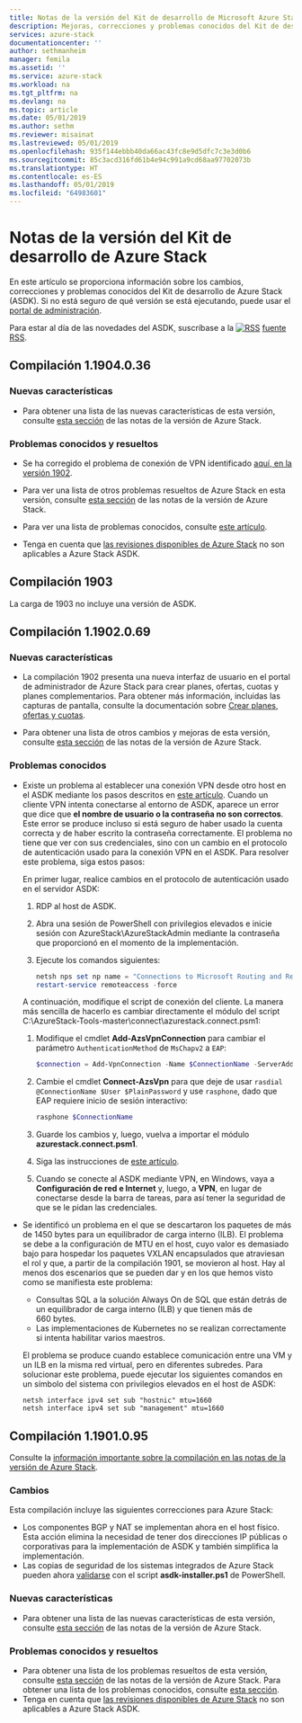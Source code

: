 ```yaml
---
title: Notas de la versión del Kit de desarrollo de Microsoft Azure Stack | Microsoft Docs
description: Mejoras, correcciones y problemas conocidos del Kit de desarrollo de Azure Stack.
services: azure-stack
documentationcenter: ''
author: sethmanheim
manager: femila
ms.assetid: ''
ms.service: azure-stack
ms.workload: na
ms.tgt_pltfrm: na
ms.devlang: na
ms.topic: article
ms.date: 05/01/2019
ms.author: sethm
ms.reviewer: misainat
ms.lastreviewed: 05/01/2019
ms.openlocfilehash: 935f144ebbb40da66ac43fc8e9d5dfc7c3e3d0b6
ms.sourcegitcommit: 85c3acd316fd61b4e94c991a9cd68aa97702073b
ms.translationtype: HT
ms.contentlocale: es-ES
ms.lasthandoff: 05/01/2019
ms.locfileid: "64983601"
---
```

# <a name="asdk-release-notes"></a>Notas de la versión del Kit de desarrollo de Azure Stack

En este artículo se proporciona información sobre los cambios, correcciones y problemas conocidos del Kit de desarrollo de Azure Stack (ASDK). Si no está seguro de qué versión se está ejecutando, puede usar el [portal de administración](../operator/azure-stack-updates.md#determine-the-current-version).

Para estar al día de las novedades del ASDK, suscríbase a la [![RSS](./media/asdk-release-notes/feed-icon-14x14.png)](https://docs.microsoft.com/api/search/rss?search=Azure+Stack+Development+Kit+release+notes&locale=en-us#) [fuente RSS](https://docs.microsoft.com/api/search/rss?search=Azure+Stack+Development+Kit+release+notes&locale=en-us#).

## <a name="build-11904036"></a>Compilación 1.1904.0.36

<!-- ### Changes -->

### <a name="new-features"></a>Nuevas características

- Para obtener una lista de las nuevas características de esta versión, consulte [esta sección](../operator/azure-stack-release-notes-1904.md#whats-in-this-update) de las notas de la versión de Azure Stack.

### <a name="fixed-and-known-issues"></a>Problemas conocidos y resueltos

- Se ha corregido el problema de conexión de VPN identificado [aquí, en la versión 1902](#known-issues).

- Para ver una lista de otros problemas resueltos de Azure Stack en esta versión, consulte [esta sección](../operator/azure-stack-release-notes-1904.md#fixes) de las notas de la versión de Azure Stack.
- Para ver una lista de problemas conocidos, consulte [este artículo](../operator/azure-stack-release-notes-known-issues-1904.md).
- Tenga en cuenta que [las revisiones disponibles de Azure Stack](../operator/azure-stack-release-notes-1904.md#hotfixes) no son aplicables a Azure Stack ASDK.

## <a name="build-1903"></a>Compilación 1903

La carga de 1903 no incluye una versión de ASDK.

## <a name="build-11902069"></a>Compilación 1.1902.0.69

### <a name="new-features"></a>Nuevas características

- La compilación 1902 presenta una nueva interfaz de usuario en el portal de administrador de Azure Stack para crear planes, ofertas, cuotas y planes complementarios. Para obtener más información, incluidas las capturas de pantalla, consulte la documentación sobre [Crear planes, ofertas y cuotas](../operator/azure-stack-create-plan.md).

- Para obtener una lista de otros cambios y mejoras de esta versión, consulte [esta sección](../operator/azure-stack-update-1902.md#improvements) de las notas de la versión de Azure Stack.

<!-- ### New features

- For a list of new features in this release, see [this section](../operator/azure-stack-update-1902.md#new-features) of the Azure Stack release notes.

### Fixed and known issues

- For a list of issues fixed in this release, see [this section](../operator/azure-stack-update-1902.md#fixed-issues) of the Azure Stack release notes. For a list of known issues, see [this section](../operator/azure-stack-update-1902.md#known-issues-post-installation).
- Note that [available Azure Stack hotfixes](../operator/azure-stack-update-1902.md#azure-stack-hotfixes) are not applicable to the Azure Stack ASDK. -->

### <a name="known-issues"></a>Problemas conocidos

- Existe un problema al establecer una conexión VPN desde otro host en el ASDK mediante los pasos descritos en [este artículo](asdk-connect.md). Cuando un cliente VPN intenta conectarse al entorno de ASDK, aparece un error que dice que **el nombre de usuario o la contraseña no son correctos**. Este error se produce incluso si está seguro de haber usado la cuenta correcta y de haber escrito la contraseña correctamente. El problema no tiene que ver con sus credenciales, sino con un cambio en el protocolo de autenticación usado para la conexión VPN en el ASDK. Para resolver este problema, siga estos pasos:

   En primer lugar, realice cambios en el protocolo de autenticación usado en el servidor ASDK:

   1. RDP al host de ASDK.
   2. Abra una sesión de PowerShell con privilegios elevados e inicie sesión con AzureStack\AzureStackAdmin mediante la contraseña que proporcionó en el momento de la implementación.
   3. Ejecute los comandos siguientes:

      ```powershell
      netsh nps set np name = "Connections to Microsoft Routing and Remote Access server" profileid = "0x100a" profiledata = "1A000000000000000000000000000000" profileid = "0x1009" profiledata = "0x5"
      restart-service remoteaccess -force
      ```

   A continuación, modifique el script de conexión del cliente. La manera más sencilla de hacerlo es cambiar directamente el módulo del script C:\AzureStack-Tools-master\connect\azurestack.connect.psm1:

   1. Modifique el cmdlet **Add-AzsVpnConnection** para cambiar el parámetro `AuthenticationMethod` de `MsChapv2` a `EAP`:

      ```powershell
      $connection = Add-VpnConnection -Name $ConnectionName -ServerAddress $ServerAddress -TunnelType L2tp -EncryptionLevel Required -AuthenticationMethod Eap -L2tpPsk $PlainPassword -Force -RememberCredential -PassThru -SplitTunneling
      ```

   2. Cambie el cmdlet **Connect-AzsVpn** para que deje de usar `rasdial @ConnectionName $User $PlainPassword` y use `rasphone`, dado que EAP requiere inicio de sesión interactivo:

      ```powershell
      rasphone $ConnectionName
      ```

   3. Guarde los cambios y, luego, vuelva a importar el módulo **azurestack.connect.psm1**.
   4. Siga las instrucciones de [este artículo](asdk-connect.md#set-up-vpn-connectivity).
   5. Cuando se conecte al ASDK mediante VPN, en Windows, vaya a **Configuración de red e Internet** y, luego, a **VPN**, en lugar de conectarse desde la barra de tareas, para así tener la seguridad de que se le pidan las credenciales.

- Se identificó un problema en el que se descartaron los paquetes de más de 1450 bytes para un equilibrador de carga interno (ILB). El problema se debe a la configuración de MTU en el host, cuyo valor es demasiado bajo para hospedar los paquetes VXLAN encapsulados que atraviesan el rol y que, a partir de la compilación 1901, se movieron al host. Hay al menos dos escenarios que se pueden dar y en los que hemos visto como se manifiesta este problema:

  - Consultas SQL a la solución Always On de SQL que están detrás de un equilibrador de carga interno (ILB) y que tienen más de 660 bytes.
  - Las implementaciones de Kubernetes no se realizan correctamente si intenta habilitar varios maestros.  

  El problema se produce cuando establece comunicación entre una VM y un ILB en la misma red virtual, pero en diferentes subredes. Para solucionar este problema, puede ejecutar los siguientes comandos en un símbolo del sistema con privilegios elevados en el host de ASDK:

  ```shell
  netsh interface ipv4 set sub "hostnic" mtu=1660
  netsh interface ipv4 set sub "management" mtu=1660
  ```

## <a name="build-11901095"></a>Compilación 1.1901.0.95

Consulte la [información importante sobre la compilación en las notas de la versión de Azure Stack](../operator/azure-stack-update-1901.md#build-reference).

### <a name="changes"></a>Cambios

Esta compilación incluye las siguientes correcciones para Azure Stack:

- Los componentes BGP y NAT se implementan ahora en el host físico. Esta acción elimina la necesidad de tener dos direcciones IP públicas o corporativas para la implementación de ASDK y también simplifica la implementación.
- Las copias de seguridad de los sistemas integrados de Azure Stack pueden ahora [validarse](asdk-validate-backup.md) con el script **asdk-installer.ps1** de PowerShell.

### <a name="new-features"></a>Nuevas características

- Para obtener una lista de las nuevas características de esta versión, consulte [esta sección](../operator/azure-stack-update-1901.md#new-features) de las notas de la versión de Azure Stack.

### <a name="fixed-and-known-issues"></a>Problemas conocidos y resueltos

- Para obtener una lista de los problemas resueltos de esta versión, consulte [esta sección](../operator/azure-stack-update-1901.md#fixed-issues) de las notas de la versión de Azure Stack. Para obtener una lista de los problemas conocidos, consulte [esta sección](../operator/azure-stack-update-1901.md#known-issues-post-installation).
- Tenga en cuenta que [las revisiones disponibles de Azure Stack](../operator/azure-stack-update-1901.md#azure-stack-hotfixes) no son aplicables a Azure Stack ASDK.
